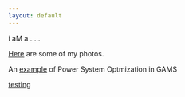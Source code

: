 ```yaml
---
layout: default
---
```



i aM a .....

[Here](http://vlmegphoto.me.pn) are some of my photos.

An [example](Optimization) of Power System Optmization in GAMS





[testing](test)
